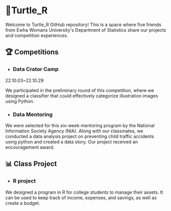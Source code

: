 # 🐢Turtle_R
Welcome to Turtle_R GitHub repository! This is a space where five friends from Ewha Womans University's Department of Statistics share our projects and competition experiences.

## 🏆 Competitions
- ### Data Crator Camp
22.10.03~22.10.29

We participated in the preliminary round of this competition, where we designed a classifier that could effectively categorize illustration images using Python.

- ### Data Mentoring

We were selected for this six-week mentoring program by the National Information Society Agency (NIA). Along with our classmates, we conducted a data analysis project on preventing child traffic accidents using python and created a data story. Our project received an encouragement award.

## 📊 Class Project
- ### R project
We designed a program in R for college students to manage their assets. It can be used to keep track of income, expenses, and savings, as well as create a budget.

